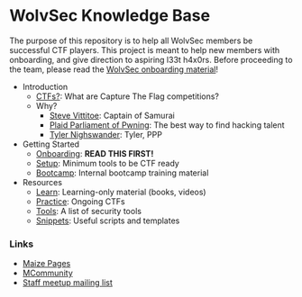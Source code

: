 # WolvSec Knowledge Base
The purpose of this repository is to help all WolvSec members be successful CTF players. This project is meant to help new members with onboarding, and give direction to aspiring l33t h4x0rs. Before proceeding to the team, please read the [WolvSec onboarding material](onboarding.md)!

* Introduction
	* [CTFs?](https://www.youtube.com/watch?v=8ev9ZX9J45A): What are Capture The Flag competitions?
	* Why?
		* [Steve Vittitoe](https://www.youtube.com/watch?v=ECMExVt1lbI): Captain of Samurai
		* [Plaid Parliament of Pwning](https://www.youtube.com/watch?v=6vj96QetfTg&start=1545&end=1988&autoplay=1): The best way to find hacking talent
		* [Tyler Nighswander](https://www.youtube.com/watch?v=-r-B1uOj0W4): Tyler, PPP
* Getting Started
	* [Onboarding](onboarding.md): <b>READ THIS FIRST!</b>  
	* [Setup](setup.md): Minimum tools to be CTF ready
	* [Bootcamp](https://gitlab.umich.edu/wolvsec/wolvsec-bootcamp): Internal bootcamp training material
* Resources
	* [Learn](learnonly.md): Learning-only material (books, videos)
	* [Practice](ongoing.md): Ongoing CTFs
	* [Tools](tools.md): A list of security tools
	* [Snippets](https://gitlab.umich.edu/wolvsec/ctf-snippet-toolbox): Useful scripts and templates

<h3>Links</h3>

* [Maize Pages](https://maizepages.umich.edu/organization/wolverinesec)
* [MCommunity](https://mcommunity.umich.edu/#group:w01verines)
* [Staff meetup mailing list](https://mcommunity.umich.edu/#group:wolvsec%20staff)

